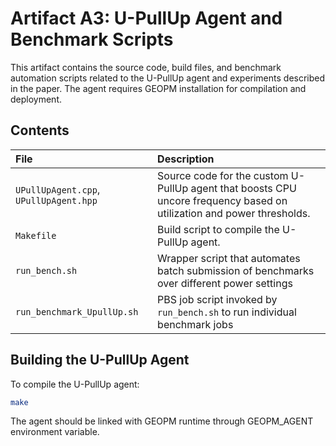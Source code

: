 # Artifact A3: U-PullUp Agent and Benchmark Scripts

This artifact contains the source code, build files, and benchmark automation scripts related to the U-PullUp agent and experiments described in the paper.
The agent requires GEOPM installation for compilation and deployment.
## Contents

| File | Description |
|:-----|:------------|
| `UPullUpAgent.cpp`, `UPullUpAgent.hpp` | Source code for the custom U-PullUp agent that boosts CPU uncore frequency based on utilization and power thresholds. |
| `Makefile` | Build script to compile the U-PullUp agent. |
| `run_bench.sh` | Wrapper script that automates batch submission of benchmarks over different power settings |
| `run_benchmark_UpullUp.sh` | PBS job script invoked by `run_bench.sh` to run individual benchmark jobs |



## Building the U-PullUp Agent

To compile the U-PullUp agent:

```bash
make

```
The agent should be linked with GEOPM runtime through GEOPM_AGENT environment variable.

